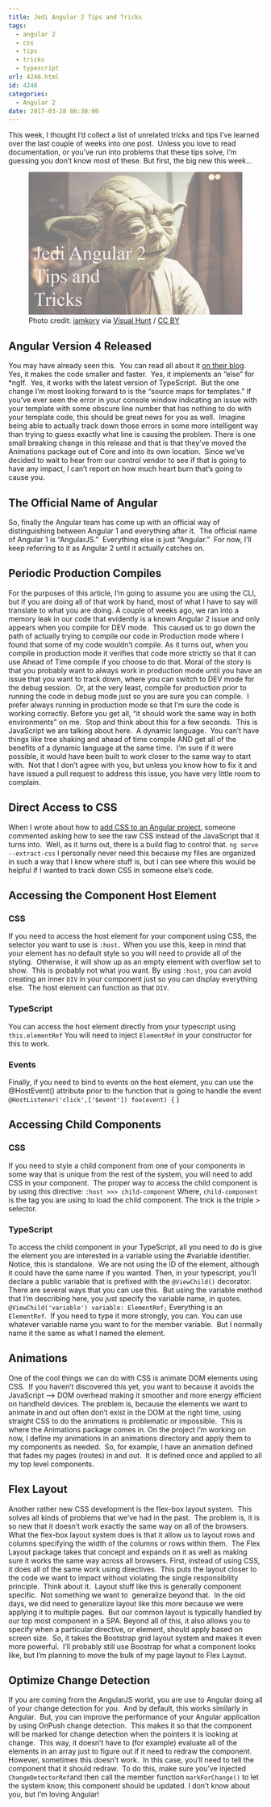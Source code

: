 ```yaml
---
title: Jedi Angular 2 Tips and Tricks
tags:
  - angular 2
  - css
  - tips
  - tricks
  - typescript
url: 4246.html
id: 4246
categories:
  - Angular 2
date: 2017-03-28 06:30:00
---
```


This week, I thought I’d collect a list of unrelated tricks and tips I’ve learned over the last couple of weeks into one post.  Unless you love to read documentation, or you’ve run into problems that these tips solve, I’m guessing you don’t know most of these. But first, the big new this week… <figure>![](/uploads/2017/03/image-4.png "Jedi Angular 2 Tips and Tricks")<figcaption>Photo credit: [iamkory](//www.flickr.com/photos/korymatthew/14211839966/) via [Visual Hunt](//visualhunt.com/re/4d4175) / [ CC BY](//creativecommons.org/licenses/by/2.0/)</figcaption></figure>

<!-- more --> 

Angular Version 4 Released
--------------------------

You may have already seen this.  You can read all about it [on their blog](//angularjs.blogspot.com/2017/03/angular-400-now-available.html).  Yes, it makes the code smaller and faster.  Yes, it implements an “else” for *ngIf.  Yes, it works with the latest version of TypeScript.  But the one change I’m most looking forward to is the “source maps for templates.” If you’ve ever seen the error in your console window indicating an issue with your template with some obscure line number that has nothing to do with your template code, this should be great news for you as well.  Imagine being able to actually track down those errors in some more intelligent way than trying to guess exactly what line is causing the problem. There is one small breaking change in this release and that is that they’ve moved the Animations package out of Core and into its own location.  Since we’ve decided to wait to hear from our control vendor to see if that is going to have any impact, I can’t report on how much heart burn that’s going to cause you.

The Official Name of Angular
----------------------------

So, finally the Angular team has come up with an official way of distinguishing between Angular 1 and everything after it.  The official name of Angular 1 is “AngularJS.”  Everything else is just “Angular.”  For now, I’ll keep referring to it as Angular 2 until it actually catches on.

Periodic Production Compiles
----------------------------

For the purposes of this article, I’m going to assume you are using the CLI, but if you are doing all of that work by hand, most of what I have to say will translate to what you are doing. A couple of weeks ago, we ran into a memory leak in our code that evidently is a known Angular 2 issue and only appears when you compile for DEV mode.  This caused us to go down the path of actually trying to compile our code in Production mode where I found that some of my code wouldn’t compile. As it turns out, when you compile in production mode it verifies that code more strictly so that it can use Ahead of Time compile if you choose to do that. Moral of the story is that you probably want to always work in production mode until you have an issue that you want to track down, where you can switch to DEV mode for the debug session.  Or, at the very least, compile for production prior to running the code in debug mode just so you are sure you can compile.  I prefer always running in production mode so that I’m sure the code is working correctly. Before you get all, “it should work the same way in both environments” on me.  Stop and think about this for a few seconds.  This is JavaScript we are talking about here.  A dynamic language.  You can’t have things like tree shaking and ahead of time compile AND get all of the benefits of a dynamic language at the same time.  I’m sure if it were possible, it would have been built to work closer to the same way to start with.  Not that I don’t agree with you, but unless you know how to fix it and have issued a pull request to address this issue, you have very little room to complain.

Direct Access to CSS
--------------------

When I wrote about how to [add CSS to an Angular project](/adding-css-and-javascript-to-an-angular-2-cli-project/), someone commented asking how to see the raw CSS instead of the JavaScript that it turns into.  Well, as it turns out, there is a build flag to control that. `ng serve --extract-css` I personally never need this because my files are organized in such a way that I know where stuff is, but I can see where this would be helpful if I wanted to track down CSS in someone else’s code.

Accessing the Component Host Element
------------------------------------

### CSS

If you need to access the host element for your component using CSS, the selector you want to use is `:host.` When you use this, keep in mind that your element has no default style so you will need to provide all of the styling.  Otherwise, it will show up as an empty element with overflow set to show.  This is probably not what you want. By using `:host`, you can avoid creating an inner `DIV` in your component just so you can display everything else.  The host element can function as that `DIV`.

### TypeScript

You can access the host element directly from your typescript using `this.elementRef` You will need to inject `ElementRef` in your constructor for this to work.

### Events

Finally, if you need to bind to events on the host element, you can use the @HostEvent() attribute prior to the function that is going to handle the event `@HostListener('click',['$event']) foo(event) {` }

Accessing Child Components
--------------------------

### CSS

If you need to style a child component from one of your components in some way that is unique from the rest of the system, you will need to add CSS in your component.  The proper way to access the child component is by using this directive: `:host >>> child-component` Where, `child-component` is the tag you are using to load the child component. The trick is the triple > selector.

### TypeScript

To access the child component in your TypeScript, all you need to do is give the element you are interested in a variable using the #variable identifier.  Notice, this is standalone.  We are not using the ID of the element, although it could have the same name if you wanted. Then, in your typescript, you’ll declare a public variable that is prefixed with the `@ViewChild()` decorator.  There are several ways that you can use this.  But using the variable method that I’m describing here, you just specify the variable name, in quotes. `@ViewChild('variable') variable: ElementRef;` Everything is an `ElementRef`.  If you need to type it more strongly, you can. You can use whatever variable name you want to for the member variable.  But I normally name it the same as what I named the element.

Animations
----------

One of the cool things we can do with CSS is animate DOM elements using CSS.  If you haven’t discovered this yet, you want to because it avoids the JavaScript –> DOM overhead making it smoother and more energy efficient on handheld devices. The problem is, because the elements we want to animate in and out often don’t exist in the DOM at the right time, using straight CSS to do the animations is problematic or impossible.  This is where the Animations package comes in. On the project I’m working on now, I define my animations in an animations directory and apply them to my components as needed.  So, for example, I have an animation defined that fades my pages (routes) in and out.  It is defined once and applied to all my top level components.

Flex Layout
-----------

Another rather new CSS development is the flex-box layout system.  This solves all kinds of problems that we’ve had in the past.  The problem is, it is so new that it doesn’t work exactly the same way on all of the browsers. What the flex-box layout system does is that it allow us to layout rows and columns specifying the width of the columns or rows within them.  The Flex Layout package takes that concept and expands on it as well as making sure it works the same way across all browsers. First, instead of using CSS, it does all of the same work using directives.  This puts the layout closer to the code we want to impact without violating the single responsibility principle.  Think about it.  Layout stuff like this is generally component specific.  Not something we want to  generalize beyond that.  In the old days, we did need to generalize layout like this more because we were applying it to multiple pages.  But our common layout is typically handled by our top most component in a SPA. Beyond all of this, it also allows you to specify when a particular directive, or element, should apply based on screen size.  So, it takes the Bootstrap grid layout system and makes it even more powerful.  I’ll probably still use Boostrap for what a component looks like, but I’m planning to move the bulk of my page layout to Flex Layout.

Optimize Change Detection
-------------------------

If you are coming from the AngularJS world, you are use to Angular doing all of your change detection for you.  And by default, this works similarly in Angular.  But, you can improve the performance of your Angular application by using OnPush change detection.  This makes it so that the component will be marked for change detection when the pointers it is looking at change.  This way, it doesn’t have to (for example) evaluate all of the elements in an array just to figure out if it need to redraw the component. However, sometimes this doesn’t work.  In this case, you’ll need to tell the component that it should redraw.  To do this, make sure you’ve injected `ChangeDetectorRef`and then call the member function `markForChange()` to let the system know, this component should be updated. I don’t know about you, but I’m loving Angular!

